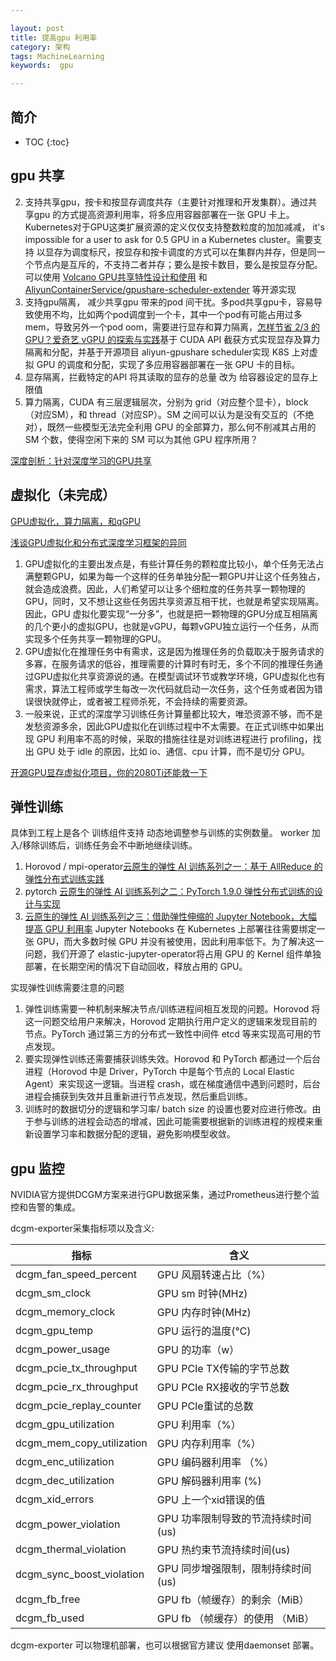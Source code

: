 ```yaml
---

layout: post
title: 提高gpu 利用率
category: 架构
tags: MachineLearning
keywords:  gpu

---
```


## 简介
* TOC
{:toc}


## gpu 共享

2. 支持共享gpu，按卡和按显存调度共存（主要针对推理和开发集群）。通过共享gpu 的方式提高资源利用率，将多应用容器部署在一张 GPU 卡上。 Kubernetes对于GPU这类扩展资源的定义仅仅支持整数粒度的加加减减， it's impossible for a user to ask for 0.5 GPU in a Kubernetes cluster。需要支持 以显存为调度标尺，按显存和按卡调度的方式可以在集群内并存，但是同一个节点内是互斥的，不支持二者并存；要么是按卡数目，要么是按显存分配。可以使用 [Volcano GPU共享特性设计和使用](https://mp.weixin.qq.com/s/byVNvnm_NiMuwiRwxZ_gpA) 和 [AliyunContainerService/gpushare-scheduler-extender](https://github.com/AliyunContainerService/gpushare-scheduler-extender) 等开源实现
3. 支持gpu隔离， 减少共享gpu 带来的pod 间干扰。多pod共享gpu卡，容易导致使用不均，比如两个pod调度到一个卡，其中一个pod有可能占用过多mem，导致另外一个pod oom，需要进行显存和算力隔离，[怎样节省 2/3 的 GPU？爱奇艺 vGPU 的探索与实践](https://www.infoq.cn/article/r6ffgqdvozfv8c5zc3et)基于 CUDA API 截获方式实现显存及算力隔离和分配，并基于开源项目 aliyun-gpushare scheduler实现 K8S 上对虚拟 GPU 的调度和分配，实现了多应用容器部署在一张 GPU 卡的目标。
1. 显存隔离，拦截特定的API 将其读取的显存的总量 改为 给容器设定的显存上限值
2. 算力隔离，CUDA 有三层逻辑层次，分别为 grid（对应整个显卡），block（对应SM），和 thread（对应SP）。SM 之间可以认为是没有交互的（不绝对），既然一些模型无法完全利用 GPU 的全部算力，那么何不削减其占用的 SM 个数，使得空闲下来的 SM 可以为其他 GPU 程序所用？

[深度剖析：针对深度学习的GPU共享](https://cloud.tencent.com/developer/article/1757129)


## 虚拟化（未完成）

[GPU虚拟化，算力隔离，和qGPU](https://cloud.tencent.com/developer/article/1831090)

[浅谈GPU虚拟化和分布式深度学习框架的异同](https://zhuanlan.zhihu.com/p/390493981)
1. GPU虚拟化的主要出发点是，有些计算任务的颗粒度比较小，单个任务无法占满整颗GPU，如果为每一个这样的任务单独分配一颗GPU并让这个任务独占，就会造成浪费。因此，人们希望可以让多个细粒度的任务共享一颗物理的GPU，同时，又不想让这些任务因共享资源互相干扰，也就是希望实现隔离。因此，GPU 虚拟化要实现“一分多”，也就是把一颗物理的GPU分成互相隔离的几个更小的虚拟GPU，也就是vGPU，每颗vGPU独立运行一个任务，从而实现多个任务共享一颗物理的GPU。
2. GPU虚拟化在推理任务中有需求，这是因为推理任务的负载取决于服务请求的多寡，在服务请求的低谷，推理需要的计算时有时无，多个不同的推理任务通过GPU虚拟化共享资源说的通。在模型调试环节或教学环境，GPU虚拟化也有需求，算法工程师或学生每改一次代码就启动一次任务，这个任务或者因为错误很快就停止，或者被工程师杀死，不会持续的需要资源。
3. 一般来说，正式的深度学习训练任务计算量都比较大，唯恐资源不够，而不是发愁资源多余，因此GPU虚拟化在训练过程中不太需要。在正式训练中如果出现 GPU 利用率不高的时候，采取的措施往往是对训练进程进行 profiling，找出 GPU 处于 idle 的原因，比如 io、通信、cpu 计算，而不是切分 GPU。

[开源GPU显存虚拟化项目，你的2080Ti还能救一下](https://zhuanlan.zhihu.com/p/391539554)

## 弹性训练

具体到工程上是各个 训练组件支持 动态地调整参与训练的实例数量。 worker 加入/移除训练后，训练任务会不中断地继续训练。

1. Horovod / mpi-operator[云原生的弹性 AI 训练系列之一：基于 AllReduce 的弹性分布式训练实践](https://mp.weixin.qq.com/s/X4VDynLfKdVp-tyciQccyQ)
2. pytorch [云原生的弹性 AI 训练系列之二：PyTorch 1.9.0 弹性分布式训练的设计与实现](https://mp.weixin.qq.com/s/hlOYLKSHFDZWN21AsUn6bg)
3. [云原生的弹性 AI 训练系列之三：借助弹性伸缩的 Jupyter Notebook，大幅提高 GPU 利用率](https://mp.weixin.qq.com/s/Hms33MbcSB2DERfQE2TcEg) Jupyter Notebooks 在 Kubernetes 上部署往往需要绑定一张 GPU，而大多数时候 GPU 并没有被使用，因此利用率低下。为了解决这一问题，我们开源了 elastic-jupyter-operator将占用 GPU 的 Kernel 组件单独部署，在长期空闲的情况下自动回收，释放占用的 GPU。


实现弹性训练需要注意的问题
1. 弹性训练需要一种机制来解决节点/训练进程间相互发现的问题。Horovod 将这一问题交给用户来解决，Horovod 定期执行用户定义的逻辑来发现目前的节点。PyTorch 通过第三方的分布式一致性中间件 etcd 等来实现高可用的节点发现。
2. 要实现弹性训练还需要捕获训练失效。Horovod 和 PyTorch 都通过一个后台进程（Horovod 中是 Driver，PyTorch 中是每个节点的 Local Elastic Agent）来实现这一逻辑。当进程 crash，或在梯度通信中遇到问题时，后台进程会捕获到失效并且重新进行节点发现，然后重启训练。
3. 训练时的数据切分的逻辑和学习率/ batch size 的设置也要对应进行修改。由于参与训练的进程会动态的增减，因此可能需要根据新的训练进程的规模来重新设置学习率和数据分配的逻辑，避免影响模型收敛。

## gpu 监控

NVIDIA官方提供DCGM方案来进行GPU数据采集，通过Prometheus进行整个监控和告警的集成。

dcgm-exporter采集指标项以及含义:

|指标|    含义|
|---|---|
|dcgm_fan_speed_percent     |    GPU 风扇转速占比（%）|
|dcgm_sm_clock               |   GPU sm 时钟(MHz)|
|dcgm_memory_clock           |   GPU 内存时钟(MHz)|
|dcgm_gpu_temp               |   GPU 运行的温度(℃)|
|dcgm_power_usage             |  GPU 的功率（w）|
|dcgm_pcie_tx_throughput       |     GPU PCIe TX传输的字节总数 |（kb）
|dcgm_pcie_rx_throughput       |     GPU PCIe RX接收的字节总数 |（kb）
|dcgm_pcie_replay_counter     |  GPU PCIe重试的总数|
|dcgm_gpu_utilization         |  GPU 利用率（%）|
|dcgm_mem_copy_utilization   |   GPU 内存利用率（%）|
|dcgm_enc_utilization         |  GPU 编码器利用率 （%）|
|dcgm_dec_utilization         |  GPU 解码器利用率 (%)|
|dcgm_xid_errors               |     GPU 上一个xid错误的值|
|dcgm_power_violation         |  GPU 功率限制导致的节流持续时间(us)|us)
|dcgm_thermal_violation     |    GPU 热约束节流持续时间(us)|
|dcgm_sync_boost_violation   |   GPU 同步增强限制，限制持续时间(us)|us)
|dcgm_fb_free                 |  GPU fb（帧缓存）的剩余（MiB）|
|dcgm_fb_used                 |  GPU fb （帧缓存）的使用 （MiB）|

dcgm-exporter 可以物理机部署，也可以根据官方建议 使用daemonset 部署。